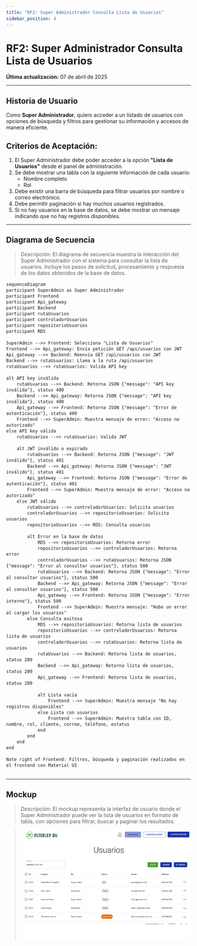 ```yaml
---
title: "RF2: Super Administrador Consulta Lista de Usuarios"
sidebar_position: 4
---
```


# RF2: Super Administrador Consulta Lista de Usuarios

**Última actualización:** 07 de abril de 2025

---

## Historia de Usuario

Como **Super Administrador**, quiero acceder a un listado de usuarios con opciones de búsqueda y filtros para gestionar su información y accesos de manera eficiente.

## **Criterios de Aceptación:**

1. El Super Administrador debe poder acceder a la opción **"Lista de Usuarios"** desde el panel de administración.
2. Se debe mostrar una tabla con la siguiente información de cada usuario:
   - Nombre completo
   - Rol
3. Debe existir una barra de búsqueda para filtrar usuarios por nombre o correo electrónico.
4. Debe permitir paginación si hay muchos usuarios registrados.
5. Si no hay usuarios en la base de datos, se debe mostrar un mensaje indicando que no hay registros disponibles.

---

## **Diagrama de Secuencia**

> _Descripción_: El diagrama de secuencia muestra la interacción del Super Administrador con el sistema para consultar la lista de usuarios. Incluye los pasos de solicitud, procesamiento y respuesta de los datos obtenidos de la base de datos.

```mermaid
sequenceDiagram
participant SuperAdmin as Super Administrador
participant Frontend
participant Api_gateway
participant Backend
participant rutaUsuarios
participant controladorUsuarios
participant repositorioUsuarios
participant RDS

SuperAdmin -->> Frontend: Selecciona "Lista de Usuarios"
Frontend -->> Api_gateway: Envía petición GET /api/usuarios con JWT
Api_gateway -->> Backend: Reenvía GET /api/usuarios con JWT
Backend -->> rutaUsuarios: Llama a la ruta /api/usuarios
rutaUsuarios -->> rutaUsuarios: Valida API key

alt API key inválida
    rutaUsuarios -->> Backend: Retorna JSON {"message": "API key inválida"}, status 400
    Backend -->> Api_gateway: Retorna JSON {"message": "API key inválida"}, status 400
    Api_gateway -->> Frontend: Retorna JSON {"message": "Error de autenticación"}, status 400
    Frontend -->> SuperAdmin: Muestra mensaje de error: "Acceso no autorizado"
else API key válida
    rutaUsuarios -->> rutaUsuarios: Valida JWT

    alt JWT inválido o expirado
        rutaUsuarios -->> Backend: Retorna JSON {"message": "JWT inválido"}, status 401
        Backend -->> Api_gateway: Retorna JSON {"message": "JWT inválido"}, status 401
        Api_gateway -->> Frontend: Retorna JSON {"message": "Error de autenticación"}, status 401
        Frontend -->> SuperAdmin: Muestra mensaje de error: "Acceso no autorizado"
    else JWT válido
        rutaUsuarios -->> controladorUsuarios: Solicita usuarios
        controladorUsuarios -->> repositorioUsuarios: Solicita usuarios
        repositorioUsuarios -->> RDS: Consulta usuarios

        alt Error en la base de datos
            RDS -->> repositorioUsuarios: Retorna error
            repositorioUsuarios -->> controladorUsuarios: Retorna error
            controladorUsuarios -->> rutaUsuarios: Retorna JSON {"message": "Error al consultar usuarios"}, status 500
            rutaUsuarios -->> Backend: Retorna JSON {"message": "Error al consultar usuarios"}, status 500
            Backend -->> Api_gateway: Retorna JSON {"message": "Error al consultar usuarios"}, status 500
            Api_gateway -->> Frontend: Retorna JSON {"message": "Error interno"}, status 500
            Frontend -->> SuperAdmin: Muestra mensaje: "Hubo un error al cargar los usuarios"
        else Consulta exitosa
            RDS -->> repositorioUsuarios: Retorna lista de usuarios
            repositorioUsuarios -->> controladorUsuarios: Retorna lista de usuarios
            controladorUsuarios -->> rutaUsuarios: Retorna lista de usuarios
            rutaUsuarios -->> Backend: Retorna lista de usuarios, status 200
            Backend -->> Api_gateway: Retorna lista de usuarios, status 200
            Api_gateway -->> Frontend: Retorna lista de usuarios, status 200

            alt Lista vacía
                Frontend -->> SuperAdmin: Muestra mensaje "No hay registros disponibles"
            else Lista con usuarios
                Frontend -->> SuperAdmin: Muestra tabla con ID, nombre, rol, cliente, correo, teléfono, estatus
            end
        end
    end
end

Note right of Frontend: Filtros, búsqueda y paginación realizados en el frontend con Material UI


```

---

## **Mockup**

> _Descripción_: El mockup representa la interfaz de usuario donde el Super Administrador puede ver la lista de usuarios en formato de tabla, con opciones para filtrar, buscar y paginar los resultados.

> ![Interfaz de consultar lista de usuarios](imagenes/mockupConsultaListaUsuarios.PNG)
